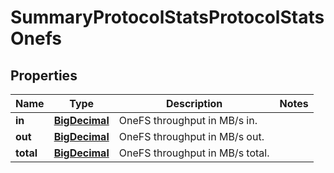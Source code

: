 
# SummaryProtocolStatsProtocolStatsOnefs

## Properties
Name | Type | Description | Notes
------------ | ------------- | ------------- | -------------
**in** | [**BigDecimal**](BigDecimal.md) | OneFS throughput in MB/s in. | 
**out** | [**BigDecimal**](BigDecimal.md) | OneFS throughput in MB/s out. | 
**total** | [**BigDecimal**](BigDecimal.md) | OneFS throughput in MB/s total. | 



